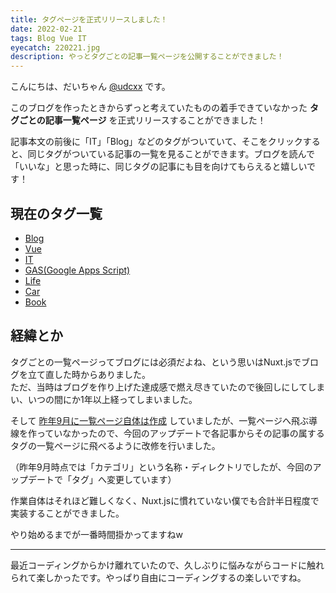 ```yaml
---
title: タグページを正式リリースしました！
date: 2022-02-21
tags: Blog Vue IT
eyecatch: 220221.jpg
description: やっとタグごとの記事一覧ページを公開することができました！
---
```


こんにちは、だいちゃん [@udcxx](https://twitter.com/udc_xx) です。

このブログを作ったときからずっと考えていたものの着手できていなかった **タグごとの記事一覧ページ** を正式リリースすることができました！

記事本文の前後に「IT」「Blog」などのタグがついていて、そこをクリックすると、同じタグがついている記事の一覧を見ることができます。ブログを読んで「いいな」と思った時に、同じタグの記事にも目を向けてもらえると嬉しいです！

## 現在のタグ一覧

* [Blog](/tags/blog/)
* [Vue](/tags/vue/)
* [IT](/tags/it/)
* [GAS(Google Apps Script)](/tags/gas/)
* [Life](/tags/life/)
* [Car](/tags/car/)
* [Book](/tags/book/)

## 経緯とか

タグごとの一覧ページってブログには必須だよね、という思いはNuxt.jsでブログを立て直した時からありました。    
ただ、当時はブログを作り上げた達成感で燃え尽きていたので後回しにしてしまい、いつの間にか1年以上経ってしまいました。

そして [昨年9月に一覧ページ自体は作成](https://blog.udcxx.me/article/210927/make-category-page/) していましたが、一覧ページへ飛ぶ導線を作っていなかったので、今回のアップデートで各記事からその記事の属するタグの一覧ページに飛べるように改修を行いました。

（昨年9月時点では「カテゴリ」という名称・ディレクトリでしたが、今回のアップデートで「タグ」へ変更しています）

作業自体はそれほど難しくなく、Nuxt.jsに慣れていない僕でも合計半日程度で実装することができました。

やり始めるまでが一番時間掛かってますねw

---

最近コーディングからかけ離れていたので、久しぶりに悩みながらコードに触れられて楽しかったです。やっぱり自由にコーディングするの楽しいですね。
